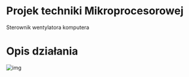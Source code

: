 # Projek techniki Mikroprocesorowej 
Sterownik wentylatora komputera
# Opis działania

![img](./Płytka.PNG)
